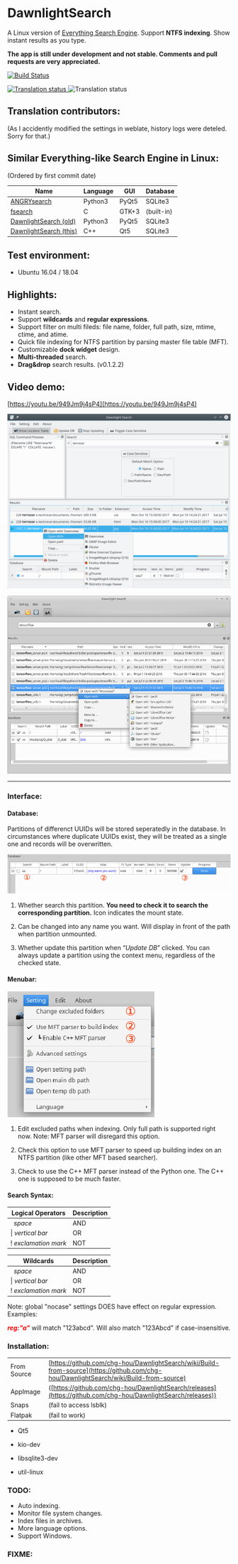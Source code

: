 # DawnlightSearch

A Linux version of [Everything Search Engine](https://www.voidtools.com/). Support **NTFS indexing**. Show instant results as you type.

__The app is still under development and not stable. Comments and pull requests are very appreciated.__

[![Build Status](https://travis-ci.org/chg-hou/DawnlightSearch.svg?branch=c%2B%2B-version)](https://travis-ci.org/chg-hou/DawnlightSearch)
        
<a href="https://hosted.weblate.org/projects/dawnlightsearch/translations/">
<img src="https://hosted.weblate.org/widgets/dawnlightsearch/-/translations/svg-badge.svg" alt="Translation status" >
</a>
<img src="https://hosted.weblate.org/widgets/dawnlightsearch/-/translations/multi-auto.svg?"  alt="Translation status"  >  

## Translation contributors:

(As I accidently modified the settings in weblate, history logs were deteled. Sorry for that.)

## Similar Everything-like Search Engine in Linux: 

(Ordered by first commit date)

| Name | Language | GUI | Database | 
|-|-|-|-|
|[ANGRYsearch](https://github.com/DoTheEvo/ANGRYsearch) | Python3 | PyQt5 | SQLite3 |
|[fsearch](https://github.com/cboxdoerfer/fsearch) | C | GTK+3 | (built-in) |
|[DawnlightSearch (old)](https://github.com/chg-hou/DawnlightSearch/tree/master) | Python3 | PyQt5 | SQLite3 |
|[DawnlightSearch (this)](https://github.com/chg-hou/DawnlightSearch) | C++ | Qt5 | SQLite3 |


## Test environment:

 - Ubuntu 16.04 / 18.04

## Highlights:

 - Instant search.
 - Support **wildcards** and **regular expressions**.
 - Support filter on multi fileds: file name, folder, full path, size, mtime, ctime, and atime. 
  - Quick file indexing for NTFS partition by parsing master file table (MFT).
  - Customizable **dock widget** design.
  - **Multi-threaded** search. 
  - **Drag&drop** search results. (v0.1.2.2)
  
## Video demo:

[https://youtu.be/949Jm9j4sP4](https://youtu.be/949Jm9j4sP4)

![](./_screenshot/Dawnlight%20Search_c++.png)

![](./_screenshot/Dawnlight%20Search_2.png)

--------------------------------

### Interface:

#### Database:

Partitions of differenct UUIDs will be stored seperatedly in the database. In circumstances where duplicate UUIDs exist, they will be treated as a single one and records will be overwritten. 

![](./_screenshot/Database_table_1.png)

1. Whether search this partition. **You need to check it to search the corresponding partition.** Icon indicates the mount state.

2. Can be changed into any name you want. Will display in front of the path when partition unmounted.

3. Whether update this partition when “*Update DB*” clicked. You can always update a partition using the context menu, regardless of the checked state.


#### Menubar:

![](./_screenshot/Main_menu.png)

1. Edit excluded paths when indexing. Only full path is supported right now. Note: MFT parser will disregard this option.

2. Check this option to use MFT parser to speed up building index on an NTFS partition (like other MFT based searcher). 

3. Check to use the C++ MFT parser instead of the Python one. The C++ one is supposed to be much faster.


#### Search Syntax:


  Logical Operators   |  Description 
-------- | ---
&#160;  *space* | AND
 &#124; *vertical bar*   | OR
!   *exclamation mark* | NOT


  Wildcards   |  Description 
-------- | ---
&#160;  *space* | AND
 &#124; *vertical bar*   | OR
!   *exclamation mark* | NOT



Note: global "nocase" settings DOES have effect on regular expression.  
Examples: 

<span style="color:red"> ***reg:"a"*** </span> will match "123abcd". Will also match "123Abcd" if case-insensitive. 



### Installation:

|||
|-|-|
|From Source| [https://github.com/chg-hou/DawnlightSearch/wiki/Build-from-source](https://github.com/chg-hou/DawnlightSearch/wiki/Build-from-source)|
|AppImage|([https://github.com/chg-hou/DawnlightSearch/releases](https://github.com/chg-hou/DawnlightSearch/releases))|
|Snaps|(fail to access lsblk)|
|Flatpak|(fail to work)|


 - Qt5

 - kio-dev
 
 - libsqlite3-dev
 
 - util-linux
 
### TODO:
 - Auto indexing.
 - Monitor file system changes.
 - Index files in archives.
 - More language options.
 - Support Windows.

### FIXME:


